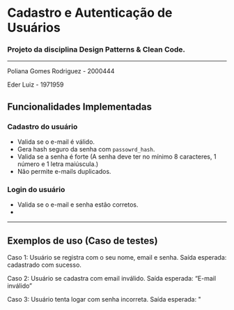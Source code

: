 # Cadastro e Autenticação de Usuários
### Projeto da disciplina Design Patterns & Clean Code.

---

Poliana Gomes Rodriguez - 2000444

Eder Luiz - 1971959

## Funcionalidades Implementadas

### Cadastro do usuário
- Valida se o e-mail é válido.
- Gera hash seguro da senha com `passowrd_hash`.
- Valida se a senha é forte (A senha deve ter no mínimo 8 caracteres, 1 número e 1 letra maiúscula.)
- Não permite e-mails duplicados.

### Login do usuário 
- Valida se o e-mail e senha estâo corretos.
- 
---

## Exemplos de uso (Caso de testes)

Caso 1: Usuário se registra com o seu nome, email e senha. Saída esperada: cadastrado com sucesso.

Caso 2: Usuário se cadastra com email inválido. Saída esperada: “E-mail inválido”

Caso 3: Usuário tenta logar com senha incorreta. Saída esperada: "
